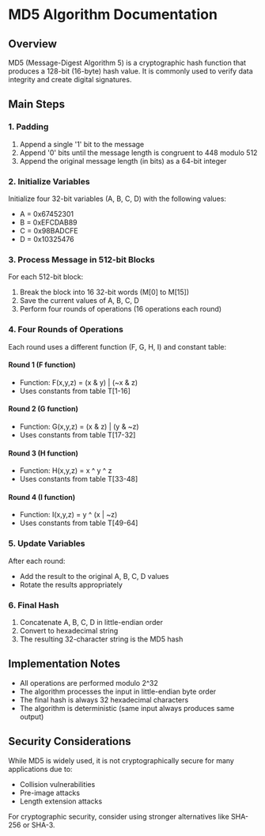 # MD5 Algorithm Documentation

## Overview
MD5 (Message-Digest Algorithm 5) is a cryptographic hash function that produces a 128-bit (16-byte) hash value. It is commonly used to verify data integrity and create digital signatures.

## Main Steps

### 1. Padding
1. Append a single '1' bit to the message
2. Append '0' bits until the message length is congruent to 448 modulo 512
3. Append the original message length (in bits) as a 64-bit integer

### 2. Initialize Variables
Initialize four 32-bit variables (A, B, C, D) with the following values:
- A = 0x67452301
- B = 0xEFCDAB89
- C = 0x98BADCFE
- D = 0x10325476

### 3. Process Message in 512-bit Blocks
For each 512-bit block:
1. Break the block into 16 32-bit words (M[0] to M[15])
2. Save the current values of A, B, C, D
3. Perform four rounds of operations (16 operations each round)

### 4. Four Rounds of Operations
Each round uses a different function (F, G, H, I) and constant table:

#### Round 1 (F function)
- Function: F(x,y,z) = (x & y) | (~x & z)
- Uses constants from table T[1-16]

#### Round 2 (G function)
- Function: G(x,y,z) = (x & z) | (y & ~z)
- Uses constants from table T[17-32]

#### Round 3 (H function)
- Function: H(x,y,z) = x ^ y ^ z
- Uses constants from table T[33-48]

#### Round 4 (I function)
- Function: I(x,y,z) = y ^ (x | ~z)
- Uses constants from table T[49-64]

### 5. Update Variables
After each round:
- Add the result to the original A, B, C, D values
- Rotate the results appropriately

### 6. Final Hash
1. Concatenate A, B, C, D in little-endian order
2. Convert to hexadecimal string
3. The resulting 32-character string is the MD5 hash

## Implementation Notes
- All operations are performed modulo 2^32
- The algorithm processes the input in little-endian byte order
- The final hash is always 32 hexadecimal characters
- The algorithm is deterministic (same input always produces same output)

## Security Considerations
While MD5 is widely used, it is not cryptographically secure for many applications due to:
- Collision vulnerabilities
- Pre-image attacks
- Length extension attacks

For cryptographic security, consider using stronger alternatives like SHA-256 or SHA-3. 